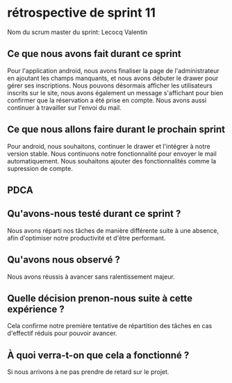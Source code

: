 # rétrospective de sprint 11
Nom du scrum master du sprint: Lecocq Valentin

## Ce que nous avons fait durant ce sprint
Pour l'application android, nous avons finaliser la page de l'administrateur en ajoutant les champs manquants, et nous avons débuter le drawer pour gérer ses inscriptions. Nous pouvons désormais afficher les utilisateurs inscrits sur le site, nous avons également un message s'affichant pour bien confirmer que la réservation a été prise en compte. Nous avons aussi continuer à travailler sur l'envoi du mail.

## Ce que nous allons faire durant le prochain sprint
Pour android, nous souhaitons, continuer le drawer et l'intégrer à notre version stable. Nous continuons notre fonctionnalité pour envoyer le mail automatiquement. Nous souhaitons ajouter des fonctionnalités comme la supression de compte.

## PDCA

## Qu'avons-nous testé durant ce sprint ?
Nous avons réparti nos tâches de manière différente suite à une absence, afin d'optimiser notre productivité et d'être performant.

## Qu'avons nous observé ?
Nous avons réussis à avancer sans ralentissement majeur.

## Quelle décision prenon-nous suite à cette expérience ?
Cela confirme notre première tentative de répartition des tâches en cas d'effectif réduis pour pouvoir avancer.

## À quoi verra-t-on que cela a fonctionné ?
Si nous arrivons à ne pas prendre de retard sur le projet.
